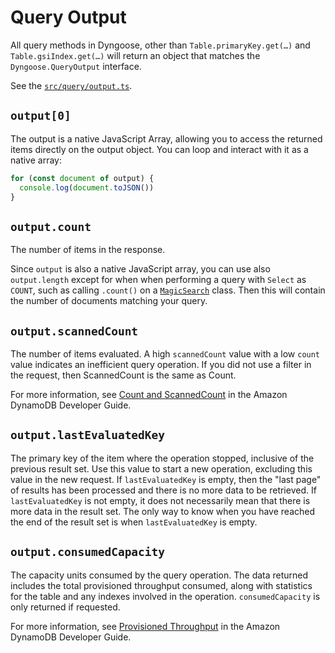 # Query Output

All query methods in Dyngoose, other than `Table.primaryKey.get(…)` and `Table.gsiIndex.get(…)` will return an object that matches the `Dyngoose.QueryOutput` interface. 

See the [`src/query/output.ts`](https://github.com/benhutchins/dyngoose/blob/master/src/query/output.ts).

## `output[0]`

The output is a native JavaScript Array, allowing you to access the returned items directly on the output object. You can loop and interact with it as a native array:

```typescript
for (const document of output) {
  console.log(document.toJSON())
}
```

## `output.count`

The number of items in the response.

Since `output` is also a native JavaScript array, you can use also `output.length` except for when when performing a query with `Select` as `COUNT`, such as calling `.count()` on a [`MagicSearch`](MagicSearch.md) class. Then this will contain the number of documents matching your query.

## `output.scannedCount`

The number of items evaluated. A high `scannedCount` value with a low `count` value indicates an inefficient query operation. If you did not use a filter in the request, then ScannedCount is the same as Count.

For more information, see [Count and ScannedCount](https://docs.aws.amazon.com/amazondynamodb/latest/developerguide/Query.html#Query.Count) in the Amazon DynamoDB Developer Guide.

## `output.lastEvaluatedKey`

The primary key of the item where the operation stopped, inclusive of the previous result set. Use this value to start a new operation, excluding this value in the new request. If `lastEvaluatedKey` is empty, then the "last page" of results has been processed and there is no more data to be retrieved. If `lastEvaluatedKey` is not empty, it does not necessarily mean that there is more data in the result set. The only way to know when you have reached the end of the result set is when `lastEvaluatedKey` is empty.

## `output.consumedCapacity`

The capacity units consumed by the query operation. The data returned includes the total provisioned throughput consumed, along with statistics for the table and any indexes involved in the operation. `consumedCapacity` is only returned if requested.

For more information, see [Provisioned Throughput](https://docs.aws.amazon.com/amazondynamodb/latest/developerguide/EMRforDynamoDB.PerformanceTuning.Throughput.html) in the Amazon DynamoDB Developer Guide.
